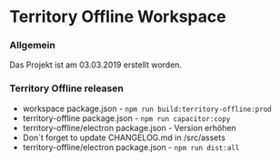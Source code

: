 # Territory Offline Workspace

### Allgemein
Das Projekt ist am 03.03.2019 erstellt worden.

### Territory Offline releasen

- workspace package.json - ```npm run build:territory-offline:prod```
- territory-offline package.json - ```npm run capacitor:copy```
- territory-offline/electron package.json - Version erhöhen
- Don´t forget to update CHANGELOG.md in /src/assets
- territory-offline/electron package.json - ```npm run dist:all```
